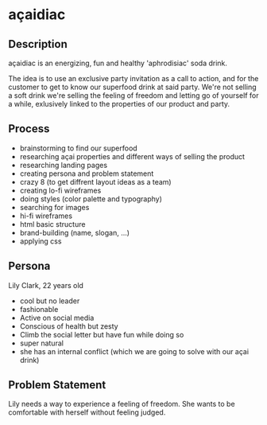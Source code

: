 # açaidiac

## Description 
açaidiac is an energizing, fun and healthy 'aphrodisiac' soda drink.

The idea is to use an exclusive party invitation as a call to action, and for the customer to get to know our superfood drink at said party. 
We're not selling a soft drink we're selling the feeling of freedom and letting go of yourself for a while, exlusively linked to the properties of our product and party. 

## Process
- brainstorming to find our superfood
- researching açai properties and different ways of selling the product
- researching landing pages 
- creating persona and problem statement
- crazy 8 (to get diffrent layout ideas as a team)
- creating lo-fi wireframes
- doing styles (color palette and typography)
- searching for images 
- hi-fi wireframes
- html basic structure
- brand-building (name, slogan, ...)
- applying css

## Persona
Lily Clark, 22 years old
- cool but no leader
- fashionable
- Active on social media
- Conscious of health but zesty
- Climb the social letter but have fun while doing so
- super natural
- she has an internal conflict (which we are going to solve with our açai drink)

## Problem Statement
Lily needs a way to experience a feeling of freedom.
She wants to be comfortable with herself without feeling judged.



